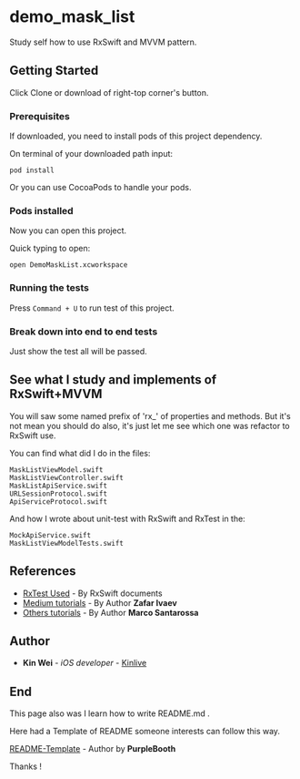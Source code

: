 # demo_mask_list

Study self how to use RxSwift and MVVM pattern.

## Getting Started

Click Clone or download of right-top corner's button.

### Prerequisites

If downloaded, you need to install pods of this project dependency. 

On terminal of your downloaded path input: 

```
pod install
```
Or you can use CocoaPods to handle your pods.

### Pods installed

Now you can open this project.

Quick typing to open: 
```
open DemoMaskList.xcworkspace
```

### Running the tests

Press `Command + U` to run test of this project.

### Break down into end to end tests

Just show the test all will be passed.

## See what I study and implements of RxSwift+MVVM

You will saw some named prefix of 'rx_' of properties and methods. But it's not mean you should do also, it's just let me see which one was refactor to RxSwift use.

You can find what did I do in the files:
```
MaskListViewModel.swift
MaskListViewController.swift
MaskListApiService.swift
URLSessionProtocol.swift
ApiServiceProtocol.swift
```

And how I wrote about unit-test with RxSwift and RxTest in the: 
```
MockApiService.swift
MaskListViewModelTests.swift
```

## References

* [RxTest Used](https://github.com/ReactiveX/RxSwift/blob/master/Documentation/UnitTests.md) - By RxSwift documents
* [Medium tutorials](https://medium.com/better-programming/reactive-mvvm-and-the-coordinator-pattern-done-right-88248baf8ca5) - By Author **Zafar Ivaev**
* [Others tutorials](https://marcosantadev.com/mvvmc-with-swift/) - By Author **Marco Santarossa**

## Author

* **Kin Wei** - *iOS developer* - [Kinlive](https://github.com/Kinlive/)

## End

This page also was I learn how to write README.md . 

Here had a Template of README someone interests can follow this way.

[README-Template](https://gist.github.com/PurpleBooth/109311bb0361f32d87a2) - Author by **PurpleBooth**

Thanks !
